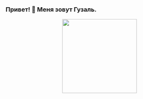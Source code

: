 ### Привет! 👋 Меня зовут Гузаль.
<div id="header" align="center">
  <img src="https://media.giphy.com/media/7aTMhUnGeyktmAEvN3/giphy.gif" width="200"/>
</div>
<!--
**guzal-chukhlebova/guzal-chukhlebova** is a ✨ _special_ ✨ repository because its `README.md` (this file) appears on your GitHub profile.

Here are some ideas to get you started:

- 🔭 I’m currently working on ...
- 🌱 I’m currently learning ...
- 👯 I’m looking to collaborate on ...
- 🤔 I’m looking for help with ...
- 💬 Ask me about ...
- 📫 How to reach me: ...
- 😄 Pronouns: ...
- ⚡ Fun fact: ...
-->




